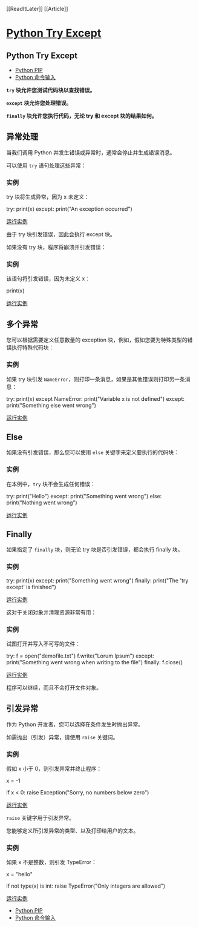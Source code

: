 [[ReadItLater]] [[Article]]

# [Python Try Except](https://www.w3school.com.cn/python/python_try_except.asp)

## Python Try Except

-   [Python PIP](https://www.w3school.com.cn/python/python_pip.asp "Python PIP")
-   [Python 命令输入](https://www.w3school.com.cn/python/python_cmd_input.asp "Python 命令行输入")

**`try` 块允许您测试代码块以查找错误。**

**`except` 块允许您处理错误。**

**`finally` 块允许您执行代码，无论 try 和 except 块的结果如何。**

## 异常处理

当我们调用 Python 并发生错误或异常时，通常会停止并生成错误消息。

可以使用 `try` 语句处理这些异常：

### 实例

try 块将生成异常，因为 x 未定义：

try:
  print(x)
except:
  print("An exception occurred")

[运行实例](https://www.w3school.com.cn/tiy/t.asp?f=python_try_except_1)

由于 try 块引发错误，因此会执行 except 块。

如果没有 try 块，程序将崩溃并引发错误：

### 实例

该语句将引发错误，因为未定义 x：

print(x)

[运行实例](https://www.w3school.com.cn/tiy/t.asp?f=python_try_except_error)

## 多个异常

您可以根据需要定义任意数量的 exception 块，例如，假如您要为特殊类型的错误执行特殊代码块：

### 实例

如果 try 块引发 `NameError`，则打印一条消息，如果是其他错误则打印另一条消息：

try:
  print(x)
except NameError:
  print("Variable x is not defined")
except:
  print("Something else went wrong")

[运行实例](https://www.w3school.com.cn/tiy/t.asp?f=python_try_except_2)

## Else

如果没有引发错误，那么您可以使用 `else` 关键字来定义要执行的代码块：

### 实例

在本例中，`try` 块不会生成任何错误：

try:
  print("Hello")
except:
  print("Something went wrong")
else:
  print("Nothing went wrong")

[运行实例](https://www.w3school.com.cn/tiy/t.asp?f=python_try_except_3)

## Finally

如果指定了 `finally` 块，则无论 try 块是否引发错误，都会执行 finally 块。

### 实例

try:
  print(x)
except:
  print("Something went wrong")
finally:
  print("The 'try except' is finished")

[运行实例](https://www.w3school.com.cn/tiy/t.asp?f=python_try_except_4)

这对于关闭对象并清理资源非常有用：

### 实例

试图打开并写入不可写的文件：

try:
  f = open("demofile.txt")
  f.write("Lorum Ipsum")
except:
  print("Something went wrong when writing to the file")
finally:
  f.close()

[运行实例](https://www.w3school.com.cn/tiy/t.asp?f=python_try_except_5)

程序可以继续，而且不会打开文件对象。

## 引发异常

作为 Python 开发者，您可以选择在条件发生时抛出异常。

如需抛出（引发）异常，请使用 `raise` 关键词。

### 实例

假如 x 小于 0，则引发异常并终止程序：

x = -1

if x < 0:
  raise Exception("Sorry, no numbers below zero")

[运行实例](https://www.w3school.com.cn/tiy/t.asp?f=demo_python_ref_keyword_raise_1)

`raise` 关键字用于引发异常。

您能够定义所引发异常的类型、以及打印给用户的文本。

### 实例

如果 x 不是整数，则引发 TypeError：

x = "hello"

if not type(x) is int:
  raise TypeError("Only integers are allowed")

[运行实例](https://www.w3school.com.cn/tiy/t.asp?f=demo_python_ref_keyword_raise_2)

-   [Python PIP](https://www.w3school.com.cn/python/python_pip.asp "Python PIP")
-   [Python 命令输入](https://www.w3school.com.cn/python/python_cmd_input.asp "Python 命令行输入")